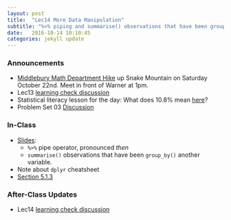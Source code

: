 ```yaml
---
layout: post
title:  "Lec14 More Data Manipulation"
subtitle: "%>% piping and summarise() observations that have been group_by() another variable."
date:   2016-10-14 10:10:45
categories: jekyll update
---
```




### Announcements

* [Middlebury Math Department Hike](https://www.facebook.com/MiddleburyMathematics/posts/1813967485555027) up Snake Mountain on Saturday October 22nd. Meet in front of Warner at 1pm.
* Lec13 <a href = "{{ site.baseurl }}/assets/LC/data_manipulation.html" target = "_blank">learning check discussion</a>
* Statistical literacy lesson for the day: What does 10.8% mean [here](https://twitter.com/realDonaldTrump/status/780783037743267840)?
* Problem Set 03 <a href = "{{ site.baseurl }}/assets/PS/PS-03_discussion.html" target = "_blank">Discussion</a>



### In-Class

* <a href = "{{ site.baseurl }}/assets/2-Data/more_data_manipulation.html" target = "_blank">Slides</a>:
    + `%>%` pipe operator, pronounced *then*
    + `summarise()` observations that have been `group_by()` another variable.
* Note about `dplyr` cheatsheet
* <a href = "https://rudeboybert.github.io/IntroStatDataSciences/5-manip.html" target = "_blank">Section 5.1.3</a>



### After-Class Updates

* Lec14 <a href = "{{ site.baseurl }}/assets/LC/more_data_manipulation.html" target = "_blank">learning check discussion</a>


